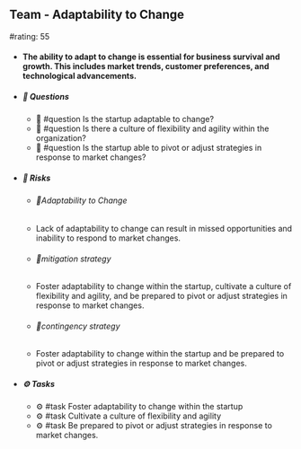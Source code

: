 ## Team - Adaptability to Change
#rating: 55
- #### The ability to adapt to change is essential for business survival and growth. This includes market trends, customer preferences, and technological advancements.
- ##### 💭 Questions
  - 💭 #question Is the startup adaptable to change?
  - 💭 #question Is there a culture of flexibility and agility within the organization?
  - 💭 #question Is the startup able to pivot or adjust strategies in response to market changes?
- ##### 🚨 Risks

  - ###### 🚨Adaptability to Change
  - Lack of adaptability to change can result in missed opportunities and inability to respond to market changes.
  - ###### 🚨mitigation strategy
  - Foster adaptability to change within the startup, cultivate a culture of flexibility and agility, and be prepared to pivot or adjust strategies in response to market changes.
  - ###### 🚨contingency strategy
  - Foster adaptability to change within the startup and be prepared to pivot or adjust strategies in response to market changes.
- ##### ⚙️ Tasks
  - ⚙️ #task Foster adaptability to change within the startup
  - ⚙️ #task  Cultivate a culture of flexibility and agility
  - ⚙️ #task  Be prepared to pivot or adjust strategies in response to market changes.


